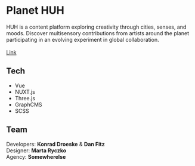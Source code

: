 # Planet HUH
HUH is a content platform exploring creativity through cities, senses, and moods. Discover multisensory contributions from artists around the planet participating in an evolving experiment in global collaboration.<br/>
<br/>
[Link](https://www.planethuh.com)<br/>

## Tech
- Vue
- NUXT.js
- Three.js
- GraphCMS
- SCSS

## Team
Developers: **Konrad Droeske** & **Dan Fitz**<br/>
Designer: **Marta Ryczko**<br/>
Agency: **Somewherelse**

